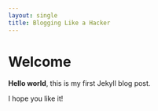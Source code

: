 ```yaml
---
layout: single
title: Blogging Like a Hacker
---
```


# Welcome

**Hello world**, this is my first Jekyll blog post.

I hope you like it!
